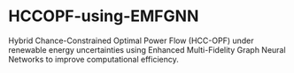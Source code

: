 # HCCOPF-using-EMFGNN
Hybrid Chance-Constrained Optimal Power Flow (HCC-OPF) under renewable energy uncertainties using Enhanced Multi-Fidelity Graph Neural Networks to improve computational efficiency.
